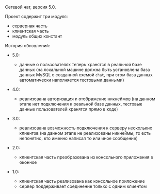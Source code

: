 Сетевой чат, версия 5.0.

Проект содержит три модуля:
- серверная часть
- клиентская часть
- модуль общих констант

История обновлений:

- 5.0:
    - данные о пользователях теперь хранятся в реальной базе данных
      (на локальной машине должна быть установлена база данных MySQL
      с созданной схемой `chat`, при этом база данных автоматически
      наполняется тестовыми данными)

- 4.0:
    - реализована авторизация и отображение никнеймов (на данном этапе
      нет подключения к реальной базе данных, тестовые данные
      пользователей хранятся прямо в коде)

- 3.0:
    - реализована возможность подключения к серверу нескольких клиентов
      (на данном этапе не реализованы никнеймы, то есть непонятно, 
      кто именно написал то или иное сообщение)

- 2.0:
    - клиентская часть преобразована из консольного приложения в оконное

- 1.0:
    - клиентская часть реализована как консольное приложение
    - сервер поддерживает соединение только с одним клиентом